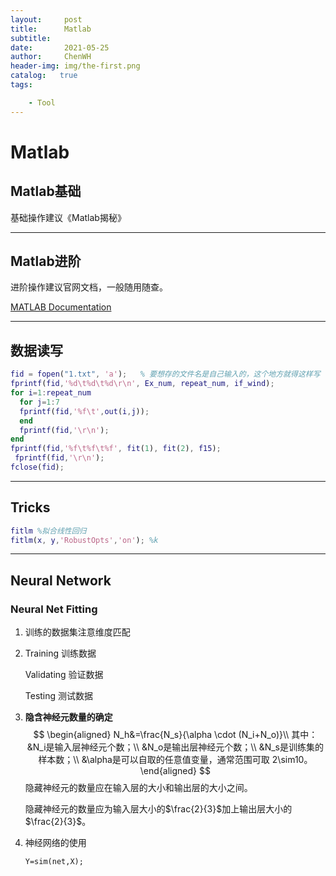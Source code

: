 ```yaml
---
layout:     post
title:      Matlab 
subtitle:    
date:       2021-05-25
author:     ChenWH
header-img: img/the-first.png
catalog:   true
tags:

    - Tool
---
```




<script type="text/x-mathjax-config">
  MathJax.Hub.Config({
    tex2jax: {
      inlineMath: [ ['$','$'], ["\\(","\\)"] ],
      processEscapes: true
    }
  });
</script>
<script src="https://cdn.mathjax.org/mathjax/latest/MathJax.js?config=TeX-AMS-MML_HTMLorMML" type="text/javascript"></script>

# Matlab

## Matlab基础

基础操作建议《Matlab揭秘》

----

## Matlab进阶

进阶操作建议官网文档，一般随用随查。

[MATLAB Documentation](https://ww2.mathworks.cn/help/matlab/)

-----

## 数据读写

```matlab
fid = fopen("1.txt", 'a');   % 要想存的文件名是自己输入的，这个地方就得这样写
fprintf(fid,'%d\t%d\t%d\r\n', Ex_num, repeat_num, if_wind);
for i=1:repeat_num
  for j=1:7
  fprintf(fid,'%f\t',out(i,j));
  end
  fprintf(fid,'\r\n');
end
fprintf(fid,'%f\t%f\t%f', fit(1), fit(2), f15);
 fprintf(fid,'\r\n');
fclose(fid);
```

----

## Tricks

```matlab
fitlm %拟合线性回归
fitlm(x, y,'RobustOpts','on'); %k
```



----

## Neural Network

### Neural Net Fitting

1. 训练的数据集注意维度匹配

2. Training        训练数据

   Validating     验证数据

   Testing         测试数据

3. **隐含神经元数量的确定**
   $$
   \begin{aligned}
   	N_h&=\frac{N_s}{\alpha \cdot (N_i+N_o)}\\
   	其中： &N_i是输入层神经元个数；\\
   	&N_o是输出层神经元个数；\\
   	&N_s是训练集的样本数；\\
   	&\alpha是可以自取的任意值变量，通常范围可取 2\sim10。
   \end{aligned}
   $$
   隐藏神经元的数量应在输入层的大小和输出层的大小之间。

   隐藏神经元的数量应为输入层大小的$\frac{2}{3}$加上输出层大小的$\frac{2}{3}$。

4. 神经网络的使用

   ```
   Y=sim(net,X);
   ```

   

